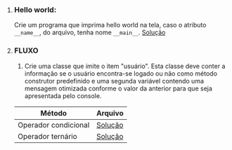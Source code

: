 1. ### Hello world: 
    Crie um programa que imprima hello world na tela, caso o atributo `__name__`, do arquivo, tenha nome `__main__`. [Solução](./main/main.py)
2. ### FLUXO 

    1. Crie uma classe que imite o item "usuário". Esta classe deve conter a informação se o usuário encontra-se logado ou não como método construtor predefinido e uma segunda variável contendo uma mensagem otimizada conforme o valor da anterior para que seja apresentada pelo console. 
    
    Método | Arquivo
    ---|---
    Operador condicional | [Solução](./fluxo/condicional/A-AAE.py)
    Operador ternário | [Solução](./fluxo/ternário/A-AAE.py)
    
